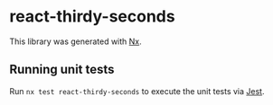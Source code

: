 # react-thirdy-seconds

This library was generated with [Nx](https://nx.dev).

## Running unit tests

Run `nx test react-thirdy-seconds` to execute the unit tests via [Jest](https://jestjs.io).
